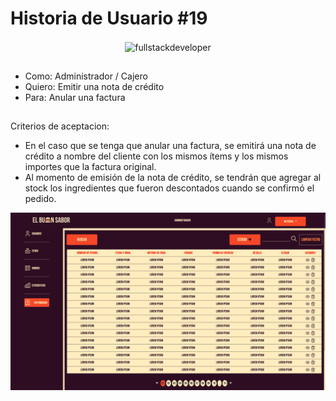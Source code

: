 # Historia de Usuario #19
  
<p align="center">
    <img
    src="https://media.giphy.com/media/scZPhLqaVOM1qG4lT9/giphy.gif"
    alt="fullstackdeveloper"
    width="300px"
    height="300px"
    align="center"
/>
</p>

## 

* Como: Administrador / Cajero
* Quiero: Emitir una nota de crédito
* Para: Anular una factura

##

Criterios de aceptacion:

*	En el caso que se tenga que anular una factura, se emitirá una nota de crédito a nombre del cliente con los mismos ítems y los mismos importes que la factura original.
*	Al momento de emisión de la nota de crédito, se tendrán que agregar al stock los ingredientes que fueron descontados cuando se confirmó el pedido.


![image](https://github.com/DarioLopez18/DesarrolloDeSoftware-2023-ElBuenSabor/blob/HU18/HU18.png)
